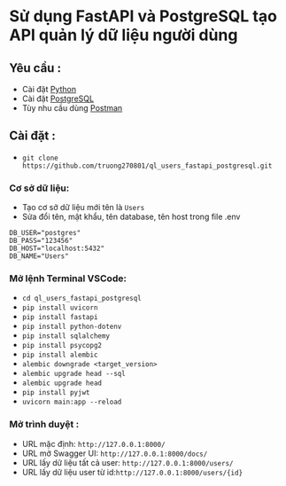 ﻿# Sử dụng FastAPI và PostgreSQL tạo API quản lý dữ liệu người dùng 

## Yêu cầu :
* Cài đặt [Python](https://www.python.org/downloads/)
* Cài đặt [PostgreSQL](https://www.postgresql.org/download/)
* Tùy nhu cầu dùng [Postman](https://www.postman.com/downloads/)

## Cài đặt :

* `git clone https://github.com/truong270801/ql_users_fastapi_postgresql.git`

### Cơ sở dữ liệu:
* Tạo cơ sở dữ liệu mới tên là `Users`
* Sửa đổi tên, mật khẩu, tên database, tên host trong file .env
```
DB_USER="postgres"
DB_PASS="123456"
DB_HOST="localhost:5432"
DB_NAME="Users"
```
### Mở lệnh Terminal VSCode:
* `cd ql_users_fastapi_postgresql`
* `pip install uvicorn`
* `pip install fastapi`
* `pip install python-dotenv`
* `pip install sqlalchemy`
* `pip install psycopg2`
* `pip install alembic`
* `alembic downgrade <target_version>`
* `alembic upgrade head --sql`
* `alembic upgrade head`
* `pip install pyjwt`
* `uvicorn main:app --reload`

### Mở trình duyệt :
* URL mặc định: `http://127.0.0.1:8000/`
* URL mở Swagger UI: `http://127.0.0.1:8000/docs/`
* URL lấy dữ liệu tất cả user: `http://127.0.0.1:8000/users/`
* URL lấy dữ liệu user từ id:`http://127.0.0.1:8000/users/{id}`
